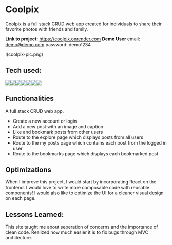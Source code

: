 # Coolpix
Coolpix is a full stack CRUD web app created for individuals to share their favorite photos with friends and family.

**Link to project:** https://coolpix.onrender.com
**Demo User**
email: demo@demo.com 
password: demo1234

!(coolpix-pic.png)

## Tech used:

<div style="display: flex; flex-direction: row;" align=left >
  <a href="https://developer.mozilla.org/en-US/docs/Web/HTML" target="_blank">
    <img src="https://img.shields.io/static/v1?&style=flat&logo=HTML5&logoColor=white&labelColor=AD9D90&label=&message=HTML&color=AD9D90"/>
  </a>
  <a href="https://developer.mozilla.org/en-US/docs/Web/CSS" target="_blank">
    <img src="https://img.shields.io/static/v1?&style=flat&logo=CSS3&logoColor=white&labelColor=AD9D90&label=&message=CSS&color=AD9D90"/>
  </a>
  <a href="https://developer.mozilla.org/en-US/docs/Web/JavaScript" target="_blank">
    <img src="https://img.shields.io/static/v1?&style=flat&logo=javascript&logoColor=white&labelColor=AD9D90&label=&message=JAVASCRIPT&color=AD9D90"/>
  </a>
  <a href="https://getbootstrap.com" target="_blank">
    <img src="https://img.shields.io/static/v1?&style=flat&logo=bootstrap&logoColor=white&labelColor=AD9D90&label=&message=BOOTSTRAP&color=AD9D90"/>
  </a>
  <a href="https://expressjs.com/" target="_blank">
    <img src="https://img.shields.io/static/v1?&style=flat&logo=express&logoColor=white&labelColor=AD9D90&label=&message=EXPRESS&color=AD9D90"/>
  </a>
  <a href="https://nodejs.org/en/docs/" target="_blank">
    <img src="https://img.shields.io/static/v1?&style=flat&logo=nodedotjs&logoColor=white&labelColor=AD9D90&label=&message=NODE&color=AD9D90"/>
  </a>
  <a href="https://www.mongodb.com/docs/" target="_blank">
    <img src="https://img.shields.io/static/v1?&style=flat&logo=mongodb&logoColor=white&labelColor=AD9D90&label=&message=MONGODB&color=AD9D90"/>
  </a>
</div>


## Functionalities

A full stack CRUD web app.

- Create a new account or login
- Add a new post with an image and caption
- Like and bookmark posts from other users
- Route to the explore page which displays posts from all users
- Route to the my posts page which contains each post from the logged in user
- Route to the bookmarks page which displays each bookmarked post


## Optimizations

When I improve this project, I would start by incorporating React on the frontend. I would love to write more composable code with reusable components! I would also like to optimize the UI for a cleaner visual design on each page.


## Lessons Learned:

This site taught me about seperation of concerns and the importance of clean code. Realized how much easier it is to fix bugs through MVC architecture.